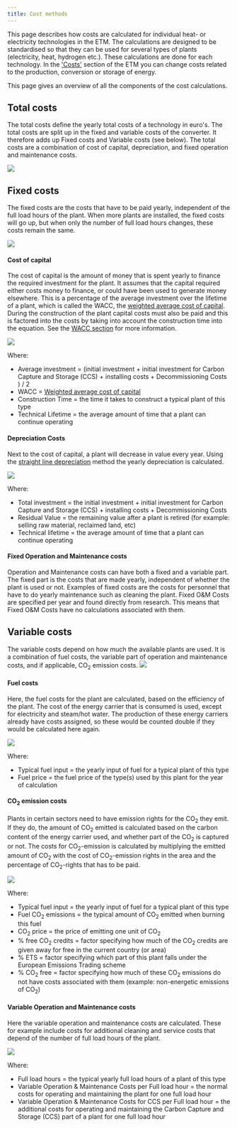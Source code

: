 ```yaml
---
title: Cost methods
---
```


This page describes how costs are calculated for individual heat- or electricity technologies in the ETM. The calculations are designed to be standardised so that they can be used for several types of plants (electricity, heat, hydrogen etc.). These calculations are done for each technology. In the ['Costs'](https://pro.energytransitionmodel.com/scenario/costs/costs_heat/district-heating-infrastructure) section of the ETM you can change costs related to the production, conversion or storage of energy. 

This page gives an overview of all the components of the cost calculations.

## Total costs

The total costs define the yearly total costs of a technology in euro's. The total costs are split up in the fixed and variable costs of the converter. It therefore  adds up Fixed costs and Variable costs (see below). The total costs are a combination of cost of capital, depreciation, and fixed operation and maintenance costs.

![](/img/docs/TotalCosts.jpg)

## Fixed costs

The fixed costs are the costs that have to be paid yearly, independent of the full load hours of the plant. When more plants are installed, the fixed costs will go up, but when only the number of full load hours changes, these costs remain the same.

![](/img/docs/FixedCosts.jpg)

#### Cost of capital

The cost of capital is the amount of money that is spent yearly to finance the required investment for the plant. It assumes that the capital required either costs money to finance, or could have been used to generate money elsewhere. This is a percentage of the average investment over the lifetime of a plant, which is called the WACC, the [weighted average cost of capital](http://en.wikipedia.org/wiki/Weighted_average_cost_of_capital). During the construction of the plant capital costs must also be paid and this is factored into the costs by taking into account the construction time into the equation. See the [WACC section](cost-wacc.md) for more information.

![](/img/docs/CostOfCapital.jpg)

Where:

-   Average investment = (initial investment + initial investment for Carbon Capture and Storage (CCS) + installing costs + Decommissioning Costs ) / 2
-   WACC = [Weighted average cost of capital](cost-wacc.md)
-   Construction Time = the time it takes to construct a typical plant of this type
-   Technical Lifetime = the average amount of time that a plant can continue operating

#### Depreciation Costs

Next to the cost of capital, a plant will decrease in value every year. Using the [straight line depreciation](http://en.wikipedia.org/wiki/Depreciation#Straight-line_depreciation) method the yearly depreciation is calculated.

![](/img/docs/DepreciationCosts.jpg)

Where:

-   Total investment = the initial investment + initial investment for Carbon Capture and Storage (CCS) + installing costs + Decommissioning Costs
-   Residual Value = the remaining value after a plant is retired (for example: selling raw material, reclaimed land, etc)
-   Technical lifetime = the average amount of time that a plant can continue operating

#### Fixed Operation and Maintenance costs

Operation and Maintenance costs can have both a fixed and a variable part. The fixed part is the costs that are made yearly, independent of whether the plant is used or not. Examples of fixed costs are the costs for personnel that have to do yearly maintenance such as cleaning the plant. Fixed O&M Costs are specified per year and found directly from research. This means that Fixed O&M Costs have no calculations associated with them.

## Variable costs

The variable costs depend on how much the available plants are used. It is a combination of fuel costs, the variable part of operation and maintenance costs, and if applicable, CO<sub>2</sub> emission costs.
 ![](/img/docs/VariableCosts.jpg)

#### Fuel costs

Here, the fuel costs for the plant are calculated, based on the efficiency of the plant. The cost of the energy carrier that is consumed is used, except for electricity and steam/hot water. The production of these energy carriers already have costs assigned, so these would be counted double if they would be calculated here again.

![](/img/docs/FuelCosts.jpg)

Where:

-   Typical fuel input = the yearly input of fuel for a typical plant of this type
-   Fuel price = the fuel price of the type(s) used by this plant for the year of calculation

#### CO<sub>2</sub> emission costs

Plants in certain sectors need to have emission rights for the CO<sub>2</sub> they emit. If they do, the amount of CO<sub>2</sub> emitted is calculated based on the carbon content of the energy carrier used, and whether part of the CO<sub>2</sub> is captured or not. The costs for CO<sub>2</sub>-emission is calculated by multiplying the emitted amount of CO<sub>2</sub> with the cost of CO<sub>2</sub>-emission rights in the area and the percentage of CO<sub>2</sub>-rights that has to be paid.

![](/img/docs/co2Emissions.jpg)

Where:

-   Typical fuel input = the yearly input of fuel for a typical plant of this type
-   Fuel CO<sub>2</sub> emissions = the typical amount of CO<sub>2</sub> emitted when burning this fuel
-   CO<sub>2</sub> price = the price of emitting one unit of CO<sub>2</sub>
-   % free CO<sub>2</sub> credits = factor specifying how much of the CO<sub>2</sub> credits are given away for free in the current country (or area)
-   % ETS = factor specifying which part of this plant falls under the European Emissions Trading scheme
-   % CO<sub>2</sub> free = factor specifying how much of these CO<sub>2</sub> emissions do not have costs associated with them (example: non-energetic emissions of CO<sub>2</sub>)

#### Variable Operation and Maintenance costs

Here the variable operation and maintenance costs are calculated. These for example include costs for additional cleaning and service costs that depend of the number of full load hours of the plant.

![](/img/docs/VariableOMCosts.jpg)

Where:

-   Full load hours = the typical yearly full load hours of a plant of this type
-   Variable Operation & Maintenance Costs per Full load hour = the normal costs for operating and maintaining the plant for one full load hour
-   Variable Operation & Maintenance Costs for CCS per Full load hour = the additional costs for operating and maintaining the Carbon Capture and Storage (CCS) part of a plant for one full load hour
